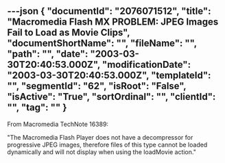 ---json
{
  "documentId": "2076071512",
  "title": "Macromedia Flash MX PROBLEM: JPEG Images Fail to Load as Movie Clips",
  "documentShortName": "",
  "fileName": "",
  "path": "",
  "date": "2003-03-30T20:40:53.000Z",
  "modificationDate": "2003-03-30T20:40:53.000Z",
  "templateId": "",
  "segmentId": "62",
  "isRoot": "False",
  "isActive": "True",
  "sortOrdinal": "",
  "clientId": "",
  "tag": ""
}
---

From Macromedia TechNote 16389:

&quot;The Macromedia Flash Player does not have a decompressor for progressive JPEG images, therefore files of this type cannot be loaded dynamically and will not display when using the loadMovie action.&quot;
